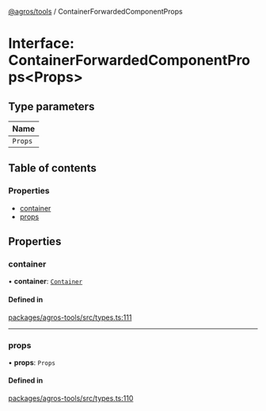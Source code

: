 [@agros/tools](../index.md) / ContainerForwardedComponentProps

# Interface: ContainerForwardedComponentProps<Props\>

## Type parameters

| Name |
| :------ |
| `Props` |

## Table of contents

### Properties

- [container](ContainerForwardedComponentProps.md#container)
- [props](ContainerForwardedComponentProps.md#props)

## Properties

### <a id="container" name="container"></a> container

• **container**: [`Container`](Container.md)

#### Defined in

[packages/agros-tools/src/types.ts:111](https://github.com/agrosjs/agros/blob/fc9548f/packages/agros-tools/src/types.ts#L111)

___

### <a id="props" name="props"></a> props

• **props**: `Props`

#### Defined in

[packages/agros-tools/src/types.ts:110](https://github.com/agrosjs/agros/blob/fc9548f/packages/agros-tools/src/types.ts#L110)
